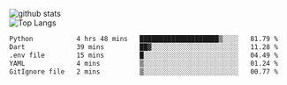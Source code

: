 ![github stats](https://github-readme-stats.vercel.app/api?username=AndreFerreira5&show_icons=true&theme=dark&count_private=true)
<br>
![Top Langs](https://github-readme-stats.vercel.app/api/top-langs/?username=AndreFerreira5&layout=compact&theme=dark)
<br>
<!--START_SECTION:waka-->

```txt
Python           4 hrs 48 mins   ████████████████████▒░░░░   81.79 %
Dart             39 mins         ██▓░░░░░░░░░░░░░░░░░░░░░░   11.28 %
.env file        15 mins         █░░░░░░░░░░░░░░░░░░░░░░░░   04.49 %
YAML             4 mins          ▒░░░░░░░░░░░░░░░░░░░░░░░░   01.24 %
GitIgnore file   2 mins          ▒░░░░░░░░░░░░░░░░░░░░░░░░   00.77 %
```

<!--END_SECTION:waka-->
